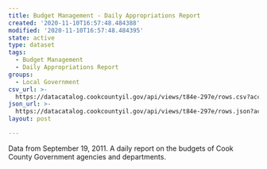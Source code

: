 ```yaml
---
title: Budget Management - Daily Appropriations Report
created: '2020-11-10T16:57:48.484388'
modified: '2020-11-10T16:57:48.484395'
state: active
type: dataset
tags:
  - Budget Management
  - Daily Appropriations Report
groups:
  - Local Government
csv_url: >-
  https://datacatalog.cookcountyil.gov/api/views/t84e-297e/rows.csv?accessType=DOWNLOAD
json_url: >-
  https://datacatalog.cookcountyil.gov/api/views/t84e-297e/rows.json?accessType=DOWNLOAD
layout: post

---
```

Data from September 19, 2011. A daily report on the budgets of Cook County Government agencies and departments.
